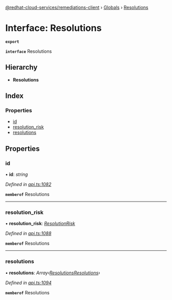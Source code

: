 [@redhat-cloud-services/remediations-client](../README.md) › [Globals](../globals.md) › [Resolutions](resolutions.md)

# Interface: Resolutions

**`export`** 

**`interface`** Resolutions

## Hierarchy

* **Resolutions**

## Index

### Properties

* [id](resolutions.md#id)
* [resolution_risk](resolutions.md#resolution_risk)
* [resolutions](resolutions.md#resolutions)

## Properties

###  id

• **id**: *string*

*Defined in [api.ts:1082](https://github.com/RedHatInsights/javascript-clients.gi/blob/master/packages/remediations/api.ts#L1082)*

**`memberof`** Resolutions

___

###  resolution_risk

• **resolution_risk**: *[ResolutionRisk](../enums/resolutionrisk.md)*

*Defined in [api.ts:1088](https://github.com/RedHatInsights/javascript-clients.gi/blob/master/packages/remediations/api.ts#L1088)*

**`memberof`** Resolutions

___

###  resolutions

• **resolutions**: *Array‹[ResolutionsResolutions](resolutionsresolutions.md)›*

*Defined in [api.ts:1094](https://github.com/RedHatInsights/javascript-clients.gi/blob/master/packages/remediations/api.ts#L1094)*

**`memberof`** Resolutions
